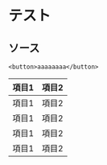 # テスト

## ソース

```
<button>aaaaaaaa</button>
```



|項目1|項目2|
|---|---|
|項目1|項目2|
|項目1|項目2|
|項目1|項目2|
|項目1|項目2|

